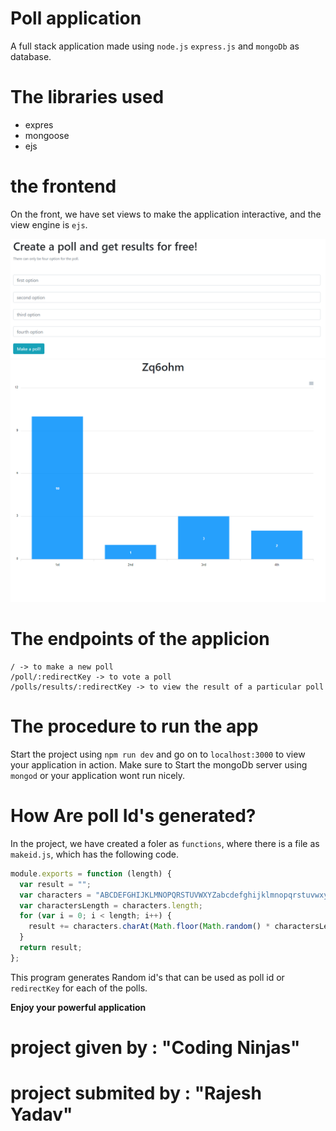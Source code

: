 # Poll application

A full stack application made using `node.js` `express.js` and `mongoDb` as database.

# The libraries used

- expres
- mongoose
- ejs


# the frontend

On the front, we have set views to make the application interactive, and the view engine is `ejs`.

![Screenshot](screenshot.PNG)
![Screenshot](results.PNG)

# The endpoints of the applicion

```
/ -> to make a new poll
/poll/:redirectKey -> to vote a poll
/polls/results/:redirectKey -> to view the result of a particular poll
```

# The procedure to run the app

Start the project using `npm run dev` and go on to `localhost:3000` to view your application in action. Make sure to Start the mongoDb server using `mongod` or your application wont run nicely.

# How Are poll Id's generated?

In the project, we have created a foler as `functions`, where there is a file as `makeid.js`, which has the following code.

```javascript
module.exports = function (length) {
  var result = "";
  var characters = "ABCDEFGHIJKLMNOPQRSTUVWXYZabcdefghijklmnopqrstuvwxyz0123456789";
  var charactersLength = characters.length;
  for (var i = 0; i < length; i++) {
    result += characters.charAt(Math.floor(Math.random() * charactersLength));
  }
  return result;
};
```

This program generates Random id's that can be used as poll id or `redirectKey` for each of the polls.

<b>Enjoy your powerful application</b>

# project given by : "Coding Ninjas"

# project submited by : "Rajesh Yadav"